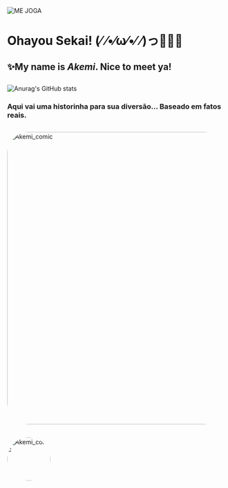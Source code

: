 ![ME JOGA](https://user-images.githubusercontent.com/129322150/229947572-adac331d-03b1-4e8a-be4a-c5509a9d0812.gif)

##
# **Ohayou Sekai!** (⁄ ⁄•⁄ω⁄•⁄ ⁄)っ🎉✨🎇
##
<!--

Here are some ideas to get you started:

- 🔭 I’m currently working on ...
- 🌱 I’m currently learning ...
- 👯 I’m looking to collaborate on ...
- 🤔 I’m looking for help with ...
- 💬 Ask me about ...
- 📫 How to reach me: ...
- 😄 Pronouns: ...
- ⚡ Fun fact: ...
-->
## ✨My name is ***Akemi***. Nice to meet ya!
##
![Anurag's GitHub stats](https://github-readme-stats.vercel.app/api?username=akemitsuru&show_icons=true&theme=tokyonight)

### Aqui vai uma historinha para sua diversão... Baseado em fatos reais.
##
  <img align="center" alt="Akemi_comic" height="676" style="border-radius:50px;" src="https://media.discordapp.net/attachments/1085400112198586379/1091063536840626188/20180322_174506.jpg?width=901&height=676">

##
  <img align="center" alt="Akemi_comic" height="100" style="border-radius:50px;" src="https://cdn.discordapp.com/attachments/857754245595267087/1092956142633758812/Google.gif">
